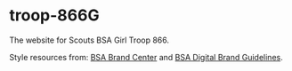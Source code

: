 # troop-866G

The website for Scouts BSA Girl Troop 866.

Style resources from: [BSA Brand Center](https://scouting.webdamdb.com/bp/#/) and [BSA Digital Brand Guidelines](https://scene.zeplin.io/project/59b6b6554fc4d8840a822300).
